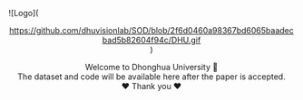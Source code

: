 
![Logo](<div align="center">https://github.com/dhuvisionlab/SOD/blob/2f6d0460a98367bd6065baadecbad5b82604f94c/DHU.gif<div align="center">)


<div align="center">  Welcome to Dhonghua University 👋</div>
<div align="center">The dataset and code will be available here after the paper is accepted.</div>
<div align="center">❤️ Thank you ❤️</div>
